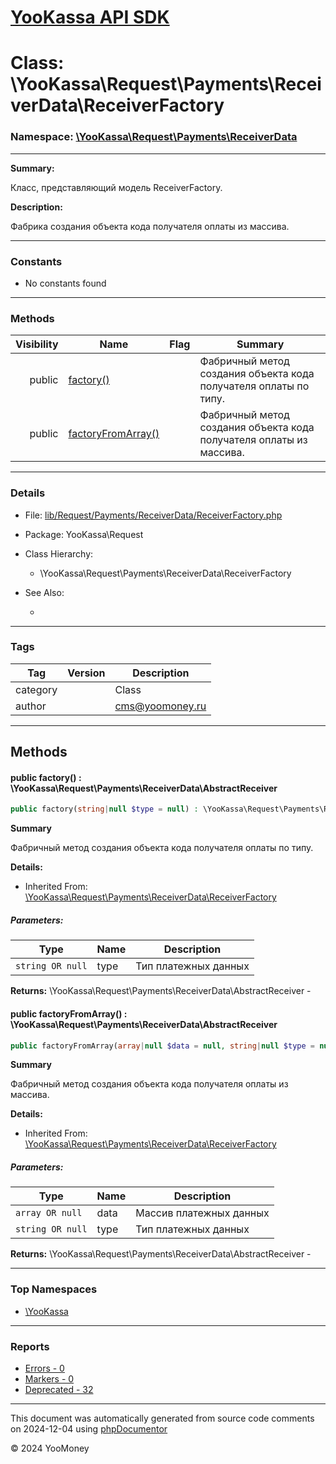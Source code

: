 # [YooKassa API SDK](../home.md)

# Class: \YooKassa\Request\Payments\ReceiverData\ReceiverFactory
### Namespace: [\YooKassa\Request\Payments\ReceiverData](../namespaces/yookassa-request-payments-receiverdata.md)
---
**Summary:**

Класс, представляющий модель ReceiverFactory.

**Description:**

Фабрика создания объекта кода получателя оплаты из массива.

---
### Constants
* No constants found

---
### Methods
| Visibility | Name | Flag | Summary |
| ----------:| ---- | ---- | ------- |
| public | [factory()](../classes/YooKassa-Request-Payments-ReceiverData-ReceiverFactory.md#method_factory) |  | Фабричный метод создания объекта кода получателя оплаты по типу. |
| public | [factoryFromArray()](../classes/YooKassa-Request-Payments-ReceiverData-ReceiverFactory.md#method_factoryFromArray) |  | Фабричный метод создания объекта кода получателя оплаты из массива. |

---
### Details
* File: [lib/Request/Payments/ReceiverData/ReceiverFactory.php](../../lib/Request/Payments/ReceiverData/ReceiverFactory.php)
* Package: YooKassa\Request
* Class Hierarchy:
  * \YooKassa\Request\Payments\ReceiverData\ReceiverFactory

* See Also:
  * [](https://yookassa.ru/developers/api)

---
### Tags
| Tag | Version | Description |
| --- | ------- | ----------- |
| category |  | Class |
| author |  | cms@yoomoney.ru |

---
## Methods
<a name="method_factory" class="anchor"></a>
#### public factory() : \YooKassa\Request\Payments\ReceiverData\AbstractReceiver

```php
public factory(string|null $type = null) : \YooKassa\Request\Payments\ReceiverData\AbstractReceiver
```

**Summary**

Фабричный метод создания объекта кода получателя оплаты по типу.

**Details:**
* Inherited From: [\YooKassa\Request\Payments\ReceiverData\ReceiverFactory](../classes/YooKassa-Request-Payments-ReceiverData-ReceiverFactory.md)

##### Parameters:
| Type | Name | Description |
| ---- | ---- | ----------- |
| <code lang="php">string OR null</code> | type  | Тип платежных данных |

**Returns:** \YooKassa\Request\Payments\ReceiverData\AbstractReceiver - 


<a name="method_factoryFromArray" class="anchor"></a>
#### public factoryFromArray() : \YooKassa\Request\Payments\ReceiverData\AbstractReceiver

```php
public factoryFromArray(array|null $data = null, string|null $type = null) : \YooKassa\Request\Payments\ReceiverData\AbstractReceiver
```

**Summary**

Фабричный метод создания объекта кода получателя оплаты из массива.

**Details:**
* Inherited From: [\YooKassa\Request\Payments\ReceiverData\ReceiverFactory](../classes/YooKassa-Request-Payments-ReceiverData-ReceiverFactory.md)

##### Parameters:
| Type | Name | Description |
| ---- | ---- | ----------- |
| <code lang="php">array OR null</code> | data  | Массив платежных данных |
| <code lang="php">string OR null</code> | type  | Тип платежных данных |

**Returns:** \YooKassa\Request\Payments\ReceiverData\AbstractReceiver - 



---

### Top Namespaces

* [\YooKassa](../namespaces/yookassa.md)

---

### Reports
* [Errors - 0](../reports/errors.md)
* [Markers - 0](../reports/markers.md)
* [Deprecated - 32](../reports/deprecated.md)

---

This document was automatically generated from source code comments on 2024-12-04 using [phpDocumentor](http://www.phpdoc.org/)

&copy; 2024 YooMoney